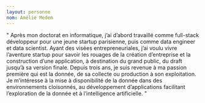```yaml
---
layout: personne
nom: Amélie Medem
---
```


" Après mon doctorat en informatique, j’ai d’abord travaillé comme full-stack développeur pour une jeune startup parisienne, puis comme data engineer et data scientist. Ayant des visées entrepreneuriales, j’ai voulu vivre l’aventure startup pour savoir les rouages de la création d’entreprise et la construction d’une application, à destination du grand public, du draft jusqu’à sa version finale. Depuis trois ans, je suis revenue à ma passion première qui est la donnée, de sa collecte ou production à son exploitation. Je m’intéresse à la mise à disponibilité de la donnée dans des environnements cloisonnés, au développement d’applications facilitant l’exploration de la donnée et à l’intelligence artificielle.  "